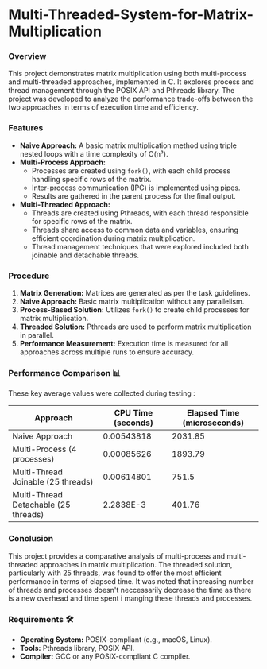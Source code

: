 # Multi-Threaded-System-for-Matrix-Multiplication

### Overview

This project demonstrates matrix multiplication using both multi-process and multi-threaded approaches, implemented in C. It explores process and thread management through the POSIX API and Pthreads library. The project was developed to analyze the performance trade-offs between the two approaches in terms of execution time and efficiency.

### Features

- **Naive Approach:** A basic matrix multiplication method using triple nested loops with a time complexity of O(n³).
- **Multi-Process Approach:**
  - Processes are created using `fork()`, with each child process handling specific rows of the matrix.
  - Inter-process communication (IPC) is implemented using pipes.
  - Results are gathered in the parent process for the final output.
- **Multi-Threaded Approach:**
  - Threads are created using Pthreads, with each thread responsible for specific rows of the matrix.
  - Threads share access to common data and variables, ensuring efficient coordination during matrix multiplication.
  - Thread management techniques that were explored included both joinable and detachable threads.

### Procedure

1. **Matrix Generation:** Matrices are generated as per the task guidelines.
2. **Naive Approach:** Basic matrix multiplication without any parallelism.
3. **Process-Based Solution:** Utilizes `fork()` to create child processes for matrix multiplication.
4. **Threaded Solution:** Pthreads are used to perform matrix multiplication in parallel.
5. **Performance Measurement:** Execution time is measured for all approaches across multiple runs to ensure accuracy.

### Performance Comparison 📊

These key average values were collected during testing :

| Approach                               | CPU Time (seconds) | Elapsed Time (microseconds) |
|----------------------------------------|--------------------|-----------------------------|
| Naive Approach                         | 0.00543818         | 2031.85                     |
| Multi-Process (4 processes)            | 0.00085626         | 1893.79                     |
| Multi-Thread Joinable (25 threads)     | 0.00614801         | 751.5                       |
| Multi-Thread Detachable (25 threads)   | 2.2838E-3          | 401.76                      |


### Conclusion

This project provides a comparative analysis of multi-process and multi-threaded approaches in matrix multiplication. The threaded solution, particularly with 25 threads, was found to offer the most efficient performance in terms of elapsed time. It was noted that increasing number of threads and processes doesn't neccessarily decrease the time as there is a new overhead and time spent i manging these threads and processes.

### Requirements 🛠️

- **Operating System:** POSIX-compliant (e.g., macOS, Linux).
- **Tools:** Pthreads library, POSIX API.
- **Compiler:** GCC or any POSIX-compliant C compiler.


